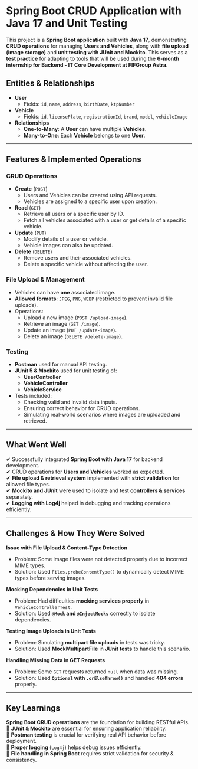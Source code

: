 # **Spring Boot CRUD Application with Java 17 and Unit Testing**

This project is a **Spring Boot application** built with **Java 17**, demonstrating **CRUD operations** for managing **Users and Vehicles**, along with **file upload (image storage)** and **unit testing with JUnit and Mockito**. This serves as a **test practice** for adapting to tools that will be used during the **6-month internship for Backend - IT Core Development at FIFGroup Astra**.

## **Entities & Relationships**
- **User**
  - Fields: `id`, `name`, `address`, `birthDate`, `ktpNumber`
- **Vehicle**
  - Fields: `id`, `licensePlate`, `registrationId`, `brand`, `model`, `vehicleImage`
- **Relationships**
  - **One-to-Many**: A **User** can have multiple **Vehicles**.
  - **Many-to-One**: Each **Vehicle** belongs to one **User**.

---

## **Features & Implemented Operations**
### **CRUD Operations**
- **Create** (`POST`)
  - Users and Vehicles can be created using API requests.
  - Vehicles are assigned to a specific user upon creation.
- **Read** (`GET`)
  - Retrieve all users or a specific user by ID.
  - Fetch all vehicles associated with a user or get details of a specific vehicle.
- **Update** (`PUT`)
  - Modify details of a user or vehicle.
  - Vehicle images can also be updated.
- **Delete** (`DELETE`)
  - Remove users and their associated vehicles.
  - Delete a specific vehicle without affecting the user.

### **File Upload & Management**
- Vehicles can have **one** associated image.
- **Allowed formats**: `JPEG`, `PNG`, `WEBP` (restricted to prevent invalid file uploads).
- Operations:
  - Upload a new image (`POST /upload-image`).
  - Retrieve an image (`GET /image`).
  - Update an image (`PUT /update-image`).
  - Delete an image (`DELETE /delete-image`).

### **Testing**
- **Postman** used for manual API testing.
- **JUnit 5 & Mockito** used for unit testing of:
  - **UserController**
  - **VehicleController**
  - **VehicleService**
- Tests included:
  - Checking valid and invalid data inputs.
  - Ensuring correct behavior for CRUD operations.
  - Simulating real-world scenarios where images are uploaded and retrieved.

---

## **What Went Well**
✔ Successfully integrated **Spring Boot with Java 17** for backend development.  
✔ CRUD operations for **Users and Vehicles** worked as expected.  
✔ **File upload & retrieval system** implemented with **strict validation** for allowed file types.  
✔ **Mockito and JUnit** were used to isolate and test **controllers & services** separately.  
✔ **Logging with Log4j** helped in debugging and tracking operations efficiently.  

---

## **Challenges & How They Were Solved**
**Issue with File Upload & Content-Type Detection**
- Problem: Some image files were not detected properly due to incorrect MIME types.
- Solution: Used `Files.probeContentType()` to dynamically detect MIME types before serving images.

**Mocking Dependencies in Unit Tests**
- Problem: Had difficulties **mocking services properly** in `VehicleControllerTest`.
- Solution: Used **`@Mock` and `@InjectMocks`** correctly to isolate dependencies.

**Testing Image Uploads in Unit Tests**
- Problem: Simulating **multipart file uploads** in tests was tricky.
- Solution: Used **MockMultipartFile** in **JUnit tests** to handle this scenario.

**Handling Missing Data in GET Requests**
- Problem: Some `GET` requests returned `null` when data was missing.
- Solution: Used **`Optional` with `.orElseThrow()`** and handled **404 errors** properly.

---

## **Key Learnings**
**Spring Boot CRUD operations** are the foundation for building RESTful APIs.  
🔹 **JUnit & Mockito** are essential for ensuring application reliability.  
🔹 **Postman testing** is crucial for verifying real API behavior before deployment.  
🔹 **Proper logging** (`Log4j`) helps debug issues efficiently.  
🔹 **File handling in Spring Boot** requires strict validation for security & consistency.  
